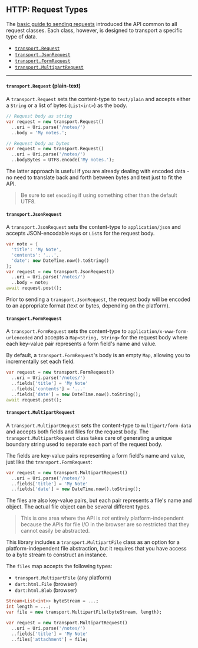 ## HTTP: Request Types

The [basic guide to sending requests](/docs/guides/HttpSendRequestReceiveResponseHandleFailure.md)
introduced the API common to all request classes. Each class, however, is
designed to transport a specific type of data.

- [`transport.Request`](#transport-request-plain-text)
- [`transport.JsonRequest`](#transport-jsonrequest)
- [`transport.FormRequest`](#transport-formrequest)
- [`transport.MultipartRequest`](#transport-multipartrequest)


---


#### `transport.Request` (plain-text)

A `transport.Request` sets the content-type to `text/plain` and accepts either a
`String` or a list of bytes (`List<int>`) as the body.

```dart
// Request body as string
var request = new transport.Request()
  ..uri = Uri.parse('/notes/')
  ..body = 'My notes.';

// Request body as bytes
var request = new transport.Request()
  ..uri = Uri.parse('/notes/')
  ..bodyBytes = UTF8.encode('My notes.');
```

The latter approach is useful if you are already dealing with encoded data - no
need to translate back and forth between bytes and text just to fit the API.

> Be sure to set `encoding` if using something other than the default UTF8.


#### `transport.JsonRequest`

A `transport.JsonRequest` sets the content-type to `application/json` and
accepts JSON-encodable `Map`s or `List`s for the request body.

```dart
var note = {
  'title': 'My Note',
  'contents': '...',
  'date': new DateTime.now().toString()
};
var request = new transport.JsonRequest()
  ..uri = Uri.parse('/notes/')
  ..body = note;
await request.post();
```

Prior to sending a `transport.JsonRequest`, the request body will be encoded to
an appropriate format (text or bytes, depending on the platform).


#### `transport.FormRequest`

A `transport.FormRequest` sets the content-type to
`application/x-www-form-urlencoded` and accepts a `Map<String, String>` for the
request body where each key-value pair represents a form field's name and value.

By default, a `transport.FormRequest`'s body is an empty `Map`, allowing you to
incrementally set each field.

```dart
var request = new transport.FormRequest()
  ..uri = Uri.parse('/notes/')
  ..fields['title'] = 'My Note'
  ..fields['contents'] = '...'
  ..fields['date'] = new DateTime.now().toString();
await request.post();
```


#### `transport.MultipartRequest`
A `transport.MultipartRequest` sets the content-type to `multipart/form-data`
and accepts both fields and files for the request body. The
`transport.MultipartRequest` class takes care of generating a unique boundary
string used to separate each part of the request body.

The fields are key-value pairs representing a form field's name and value, just
like the `transport.FormRequest`:

```dart
var request = new transport.MultipartRequest()
  ..uri = Uri.parse('/notes/')
  ..fields['title'] = 'My Note'
  ..fields['date'] = new DateTime.now().toString();
```

The files are also key-value pairs, but each pair represents a file's name and
object. The actual file object can be several different types.

> This is one area where the API is _not_ entirely platform-independent because
> the APIs for file I/O in the browser are so restricted that they cannot easily
> be abstracted.

This library includes a `transport.MultipartFile` class as an option for a
platform-independent file abstraction, but it requires that you have access to
a byte stream to construct an instance.

The `files` map accepts the following types:

- `transport.MultipartFile` (any platform)
- `dart:html.File` (browser)
- `dart:html.Blob` (browser)

```dart
Stream<List<int>> byteStream = ...;
int length = ...;
var file = new transport.MultipartFile(byteStream, length);

var request = new transport.MultipartRequest()
  ..uri = Uri.parse('/notes/')
  ..fields['title'] = 'My Note'
  ..files['attachment'] = file;
```
